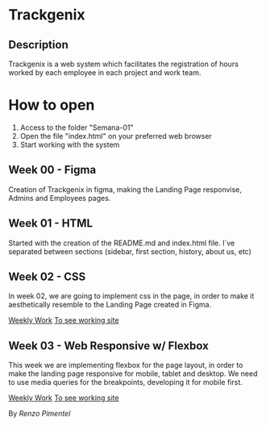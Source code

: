 # Trackgenix

##  Description

Trackgenix is a web system which facilitates the registration of hours worked by each employee in each project and work team.

# How to open

1.  Access to the folder "Semana-01"
2.  Open the file "index.html" on your preferred web browser
3. Start working with the system

## Week 00 - Figma

Creation of Trackgenix in figma, making the Landing Page responvise, Admins and Employees pages.

## Week 01 - HTML

Started with the creation of the README.md and index.html file. I´ve separated between sections (sidebar, first section, history, about us, etc) 

## Week 02 - CSS

In week 02, we are going to implement css in the page, in order to make it aesthetically resemble to the Landing Page created in Figma.

[Weekly Work](../BaSP-A2022-Etapa-1/Semana-02)
[To see working site](https://renzopimentel.github.io/BaSP-A2022-Etapa-1/Semana-03/index.html)

## Week 03 - Web Responsive w/ Flexbox

This week we are implementing flexbox for the page layout, in order to make the landing page responsive for mobile, tablet and desktop. We need to use media queries for the breakpoints, developing it for mobile first.

[Weekly Work](../BaSP-A2022-Etapa-1/Semana-03)
[To see working site](https://renzopimentel.github.io/BaSP-A2022-Etapa-1/Semana-03/index.html)

By _Renzo Pimentel_